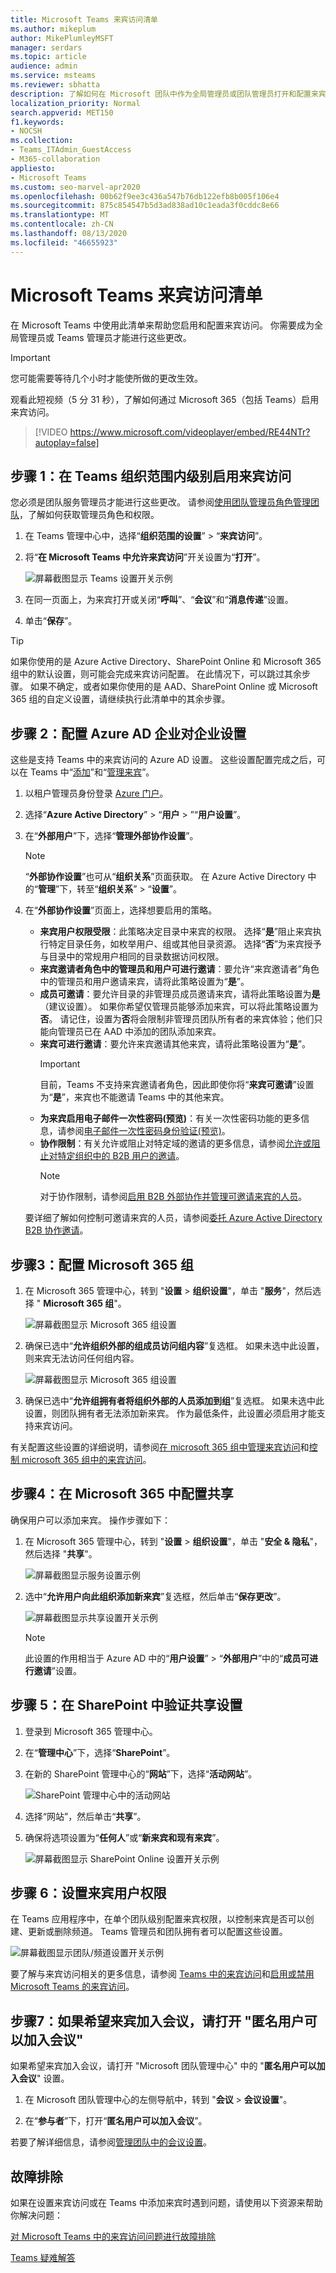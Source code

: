 ```yaml
---
title: Microsoft Teams 来宾访问清单
ms.author: mikeplum
author: MikePlumleyMSFT
manager: serdars
ms.topic: article
audience: admin
ms.service: msteams
ms.reviewer: sbhatta
description: 了解如何在 Microsoft 团队中作为全局管理员或团队管理员打开和配置来宾访问。
localization_priority: Normal
search.appverid: MET150
f1.keywords:
- NOCSH
ms.collection:
- Teams_ITAdmin_GuestAccess
- M365-collaboration
appliesto:
- Microsoft Teams
ms.custom: seo-marvel-apr2020
ms.openlocfilehash: 00b62f9ee3c436a547b76db122efb8b005f106e4
ms.sourcegitcommit: 875c854547b5d3ad838ad10c1eada3f0cddc8e66
ms.translationtype: MT
ms.contentlocale: zh-CN
ms.lasthandoff: 08/13/2020
ms.locfileid: "46655923"
---
```

<a name="microsoft-teams-guest-access-checklist"></a>Microsoft Teams 来宾访问清单
=========================================

在 Microsoft Teams 中使用此清单来帮助您启用和配置来宾访问。 你需要成为全局管理员或 Teams 管理员才能进行这些更改。

> [!IMPORTANT]
> 您可能需要等待几个小时才能使所做的更改生效。

观看此短视频（5 分 31 秒），了解如何通过 Microsoft 365（包括 Teams）启用来宾访问。

> [!VIDEO https://www.microsoft.com/videoplayer/embed/RE44NTr?autoplay=false]

## <a name="step-1-turn-on-guest-access-at-the-teams-org-wide-level"></a>步骤 1：在 Teams 组织范围内级别启用来宾访问

您必须是团队服务管理员才能进行这些更改。 请参阅[使用团队管理员角色管理团队](https://docs.microsoft.com/microsoftteams/using-admin-roles)，了解如何获取管理员角色和权限。

1. 在 Teams 管理中心中，选择“**组织范围的设置**” > “**来宾访问**”。
2. 将“**在 Microsoft Teams 中允许来宾访问**”开关设置为“**打开**”。

    ![屏幕截图显示 Teams 设置开关示例](media/guest-access-checklist-set-up-guests-image1.png)

3. 在同一页面上，为来宾打开或关闭“**呼叫**”、“**会议**”和“**消息传递**”设置。
4. 单击“**保存**”。

> [!TIP]
> 如果你使用的是 Azure Active Directory、SharePoint Online 和 Microsoft 365 组中的默认设置，则可能会完成来宾访问配置。 在此情况下，可以跳过其余步骤。 如果不确定，或者如果你使用的是 AAD、SharePoint Online 或 Microsoft 365 组的自定义设置，请继续执行此清单中的其余步骤。

## <a name="step-2-configure-azure-ad-business-to-business-settings"></a>步骤 2：配置 Azure AD 企业对企业设置

这些是支持 Teams 中的来宾访问的 Azure AD 设置。 这些设置配置完成之后，可以在 Teams 中“[添加](add-guests.md)”和“[管理来宾](manage-guests.md)”。

1. 以租户管理员身份登录 [Azure 门户](https://portal.azure.com)。
2. 选择“**Azure Active Directory**” > “**用户** > ”“**用户设置**”。
3. 在“**外部用户**”下，选择“**管理外部协作设置**”。
   > [!NOTE]
   > “**外部协作设置**”也可从“**组织关系**”页面获取。 在 Azure Active Directory 中的“**管理**”下，转至“**组织关系**” > “**设置**”。
4. 在“**外部协作设置**”页面上，选择想要启用的策略。

    - **来宾用户权限受限**：此策略决定目录中来宾的权限。 选择“**是**”阻止来宾执行特定目录任务，如枚举用户、组或其他目录资源。 选择“**否**”为来宾授予与目录中的常规用户相同的目录数据访问权限。
     - **来宾邀请者角色中的管理员和用户可进行邀请**：要允许“来宾邀请者”角色中的管理员和用户邀请来宾，请将此策略设置为“**是**”。
     - **成员可邀请**：要允许目录的非管理员成员邀请来宾，请将此策略设置为**是**（建议设置）。 如果你希望仅管理员能够添加来宾，可以将此策略设置为**否**。 请记住，设置为**否**将会限制非管理员团队所有者的来宾体验；他们只能向管理员已在 AAD 中添加的团队添加来宾。
     - **来宾可进行邀请**：要允许来宾邀请其他来宾，请将此策略设置为“**是**”。
         > [!IMPORTANT]
         > 目前，Teams 不支持来宾邀请者角色，因此即使你将“**来宾可邀请**”设置为“**是**”，来宾也不能邀请 Teams 中的其他来宾。
     - **为来宾启用电子邮件一次性密码(预览)**：有关一次性密码功能的更多信息，请参阅[电子邮件一次性密码身份验证(预览)](https://docs.microsoft.com/azure/active-directory/b2b/one-time-passcode)。
     - **协作限制**：有关允许或阻止对特定域的邀请的更多信息，请参阅[允许或阻止对特定组织中的 B2B 用户的邀请](https://docs.microsoft.com/azure/active-directory/b2b/allow-deny-list)。
        > [!NOTE]
        > 对于协作限制，请参阅[启用 B2B 外部协作并管理可邀请来宾的人员](https://docs.microsoft.com/azure/active-directory/b2b/delegate-invitations)。

    要详细了解如何控制可邀请来宾的人员，请参阅[委托 Azure Active Directory B2B 协作邀请](https://docs.microsoft.com/azure/active-directory/b2b/delegate-invitations)。

## <a name="step-3-configure-microsoft-365-groups"></a>步骤3：配置 Microsoft 365 组

1. 在 Microsoft 365 管理中心，转到 "**设置**  >  **组织设置**"，单击 "**服务**"，然后选择 " **Microsoft 365 组**"。

     ![屏幕截图显示 Microsoft 365 组设置](media/guest-access-checklist-services-settings.png)
2. 确保已选中“**允许组织外部的组成员访问组内容**”复选框。 如果未选中此设置，则来宾无法访问任何组内容。

    ![屏幕截图显示 Microsoft 365 组设置](media/guest-access-checklist-office365.png)
3. 确保已选中“**允许组拥有者将组织外部的人员添加到组**”复选框。 如果未选中此设置，则团队拥有者无法添加新来宾。 作为最低条件，此设置必须启用才能支持来宾访问。

有关配置这些设置的详细说明，请参阅[在 microsoft 365 组中管理来宾访问](https://support.office.com/article/manage-guest-access-in-office-365-groups-9de497a9-2f5c-43d6-ae18-767f2e6fe6e0?appver=MOE150)和[控制 microsoft 365 组中的来宾访问](Teams-dependencies.md#control-guest-access-in-microsoft-365-groups)。

## <a name="step-4-configure-sharing-in-microsoft-365"></a>步骤4：在 Microsoft 365 中配置共享

确保用户可以添加来宾。 操作步骤如下：

1. 在 Microsoft 365 管理中心，转到 "**设置**  >  **组织设置**"，单击 "**安全 & 隐私**"，然后选择 "**共享**"。

     ![屏幕截图显示服务设置示例](media/guest-access-checklist-security-privacy-settings.png)

2. 选中“**允许用户向此组织添加新来宾**”复选框，然后单击“**保存更改**”。

     ![屏幕截图显示共享设置开关示例](media/guest-access-checklist-sharing-setting.png)

    > [!NOTE]
    > 此设置的作用相当于 Azure AD 中的“**用户设置**” > “**外部用户**”中的“**成员可进行邀请**”设置。  

## <a name="step-5-verify-sharing-setting-in-sharepoint"></a>步骤 5：在 SharePoint 中验证共享设置

1. 登录到 Microsoft 365 管理中心。
2. 在“**管理中心**”下，选择“**SharePoint**”。
3. 在新的 SharePoint 管理中心的“**网站**”下，选择“**活动网站**”。

    ![SharePoint 管理中心中的活动网站](media/guest-access-checklist-SPOSettings0.png)

3. 选择“网站”，然后单击“**共享**”。
4. 确保将选项设置为“**任何人**”或“**新来宾和现有来宾**”。

     ![屏幕截图显示 SharePoint Online 设置开关示例](media/guest-access-checklist-SPOSettings1.png)

## <a name="step-6-set-up-guest-user-permissions"></a>步骤 6：设置来宾用户权限

在 Teams 应用程序中，在单个团队级别配置来宾权限，以控制来宾是否可以创建、更新或删除频道。 Teams 管理员和团队拥有者可以配置这些设置。

![屏幕截图显示团队/频道设置开关示例](media/guest-access-checklist-TeamsSettings2.png)

要了解与来宾访问相关的更多信息，请参阅 [Teams 中的来宾访问](guest-access.md)和[启用或禁用 Microsoft Teams 的来宾访问](set-up-guests.md)。

## <a name="step-7-turn-on-anonymous-users-can-join-a-meeting-if-you-want-guests-to-join-meetings"></a>步骤7：如果希望来宾加入会议，请打开 "匿名用户可以加入会议"

如果希望来宾加入会议，请打开 "Microsoft 团队管理中心" 中的 "**匿名用户可以加入会议**" 设置。 

1. 在 Microsoft 团队管理中心的左侧导航中，转到 "**会议**  >  **会议设置**"。

2. 在“**参与者**”下，打开“**匿名用户可以加入会议**”。

若要了解详细信息，请参阅[管理团队中的会议设置](meeting-settings-in-teams.md)。 

## <a name="troubleshooting"></a>故障排除

如果在设置来宾访问或在 Teams 中添加来宾时遇到问题，请使用以下资源来帮助你解决问题：

[对 Microsoft Teams 中的来宾访问问题进行故障排除](troubleshoot-guest-access.md)

[Teams 疑难解答](https://docs.microsoft.com/MicrosoftTeams/troubleshoot/)
